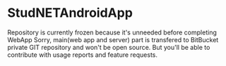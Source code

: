 # StudNETAndroidApp
Repository is currently frozen because it's unneeded before completing WebApp 
Sorry, main(web app and server) part is transfered to BitBucket private GIT repository and won't be open source. But you'll be able to contribute with usage reports and feature requests.
